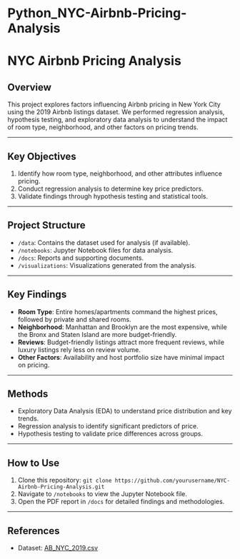 # Python_NYC-Airbnb-Pricing-Analysis

# NYC Airbnb Pricing Analysis

## Overview
This project explores factors influencing Airbnb pricing in New York City using the 2019 Airbnb listings dataset. We performed regression analysis, hypothesis testing, and exploratory data analysis to understand the impact of room type, neighborhood, and other factors on pricing trends.

---

## Key Objectives
1. Identify how room type, neighborhood, and other attributes influence pricing.
2. Conduct regression analysis to determine key price predictors.
3. Validate findings through hypothesis testing and statistical tools.

---

## Project Structure
- `/data`: Contains the dataset used for analysis (if available).
- `/notebooks`: Jupyter Notebook files for data analysis.
- `/docs`: Reports and supporting documents.
- `/visualizations`: Visualizations generated from the analysis.

---

## Key Findings
- **Room Type**: Entire homes/apartments command the highest prices, followed by private and shared rooms.
- **Neighborhood**: Manhattan and Brooklyn are the most expensive, while the Bronx and Staten Island are more budget-friendly.
- **Reviews**: Budget-friendly listings attract more frequent reviews, while luxury listings rely less on review volume.
- **Other Factors**: Availability and host portfolio size have minimal impact on pricing.

---

## Methods
- Exploratory Data Analysis (EDA) to understand price distribution and key trends.
- Regression analysis to identify significant predictors of price.
- Hypothesis testing to validate price differences across groups.

---

## How to Use
1. Clone this repository: `git clone https://github.com/yourusername/NYC-Airbnb-Pricing-Analysis.git`
2. Navigate to `/notebooks` to view the Jupyter Notebook file.
3. Open the PDF report in `/docs` for detailed findings and methodologies.

---

## References
- Dataset: [AB_NYC_2019.csv](https://www.kaggle.com/datasets/dgomonov/new-york-city-airbnb-open-data)

